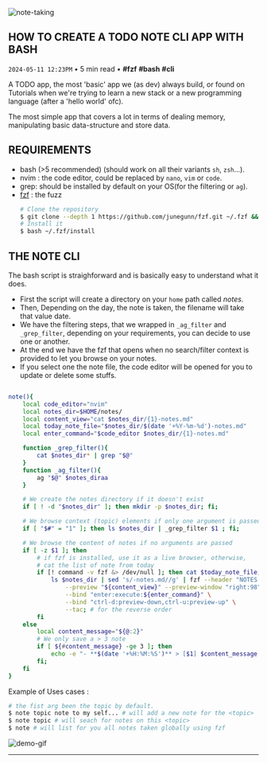 ![note-taking](https://cdn.jsdelivr.net/gh/sanix-darker/sanixdk.xyz@master/content/assets/how-to-create-a-todo-note-cli-with-just-bash/preview.jpg)

## HOW TO CREATE A TODO NOTE CLI APP WITH BASH
`2024-05-11 12:23PM` • 5 min read • **#fzf** **#bash** **#cli**

A TODO app, the most 'basic' app we (as dev) always build, or found on Tutorials when we're trying
 to learn a new stack or a new programming language (after a 'hello world' ofc).

The most simple app that covers a lot in terms of dealing memory, manipulating basic data-structure and store data.

## REQUIREMENTS

- bash (>5 recommended) (should work on all their variants `sh`, `zsh`...).
- nvim : the code editor, could be replaced by `nano`, `vim` or `code`.
- grep: should be installed by default on your OS(for the filtering or `ag`).
- [fzf](https://github.com/junegunn/fzf) : the fuzz
    ```bash
    # Clone the repository
    $ git clone --depth 1 https://github.com/junegunn/fzf.git ~/.fzf && cd ~/.fzf/
    # Install it
    $ bash ~/.fzf/install
    ```

## THE NOTE CLI

The bash script is straighforward and is basically easy to understand what it does.
- First the script will create a directory on your `home` path called *notes*.
- Then, Depending on the day, the note is taken, the filename will take that value date.
- We have the filtering steps, that we wrapped in `_ag_filter` and `_grep_filter`, depending on your requirements, you can decide to use one or another.
- At the end we have the fzf that opens when no search/filter context is provided to let you browse on your notes.
- If you select one the note file, the code editor will be opened for you to update or delete some stuffs.

```bash

note(){
    local code_editor="nvim"
    local notes_dir=$HOME/notes/
    local content_view="cat $notes_dir/{1}-notes.md"
    local today_note_file="$notes_dir/$(date '+%Y-%m-%d')-notes.md"
	local enter_command="$code_editor $notes_dir/{1}-notes.md"

    function _grep_filter(){
        cat $notes_dir* | grep "$@"
    }
    function _ag_filter(){
        ag "$@" $notes_diraa
    }

    # We create the notes directory if it doesn't exist
    if [ ! -d "$notes_dir" ]; then mkdir -p $notes_dir; fi;

    # We browse context (topic) elements if only one argument is passed
    if [ "$#" = "1" ]; then ls $notes_dir | _grep_filter $1 ; fi;

    # We browse the content of notes if no arguments are passed
    if [ -z $1 ]; then
        # if fzf is installed, use it as a live browser, otherwise,
        # cat the list of note from today
        if [! command -v fzf &> /dev/null ]; then cat $today_note_file; else
            ls $notes_dir | sed 's/-notes.md//g' | fzf --header "NOTES LIST" \
                --preview "${content_view}" --preview-window "right:98" \
                --bind "enter:execute:${enter_command}" \
                --bind "ctrl-d:preview-down,ctrl-u:preview-up" \
                --tac; # for the reverse order
        fi
    else
        local content_message="${@:2}"
        # We only save a > 3 note
        if [ ${#content_message} -ge 3 ]; then
            echo -e "- **$(date '+%H:%M:%S')** > [$1] $content_message \n" >> $today_note_file;
        fi;
    fi
}
```

Example of Uses cases :

```bash
# the fist arg been the topic by default.
$ note topic note to my self... # will add a new note for the <topic>
$ note topic # will seach for notes on this <topic>
$ note # will list for you all notes taken globally using fzf
```

![demo-gif](https://cdn.jsdelivr.net/gh/sanix-darker/sanixdk.xyz@master/content/assets/how-to-create-a-todo-note-cli-with-just-bash/demo.gif)

-----------
